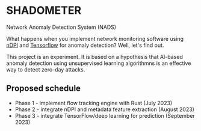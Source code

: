 
# SHADOMETER
Network Anomaly Detection System (NADS) 

What happens when you implement network monitoring software using [nDPI](https://www.ntop.org/products/deep-packet-inspection/ndpi/) and [Tensorflow](https://www.tensorflow.org/) for anomaly detection?  Well, let's find out.  

This project is an experiment. It is based on a hypothesis that AI-based anomaly detection using unsupervised learning algorithmns is an effective way to detect zero-day attacks.

## Proposed schedule

* Phase 1 - implement flow tracking engine with Rust (July 2023)
* Phase 2 - integrate nDPI and metadata feature extraction (August 2023)
* Phase 3 - integrate TensorFlow/deep learning for prediction (September 2023)



